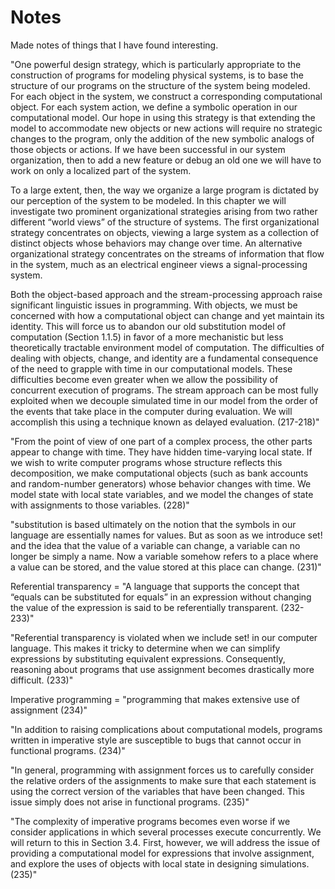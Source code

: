 # Notes

Made notes of things that I have found interesting.

"One powerful design strategy, which is particularly appropriate to
the construction of programs for modeling physical systems, is to base
the structure of our programs on the structure of the system being modeled.
For each object in the system, we construct a corresponding computational
object. For each system action, we define a symbolic operation
in our computational model. Our hope in using this strategy is that
extending the model to accommodate new objects or new actions will
require no strategic changes to the program, only the addition of the
new symbolic analogs of those objects or actions. If we have been successful
in our system organization, then to add a new feature or debug
an old one we will have to work on only a localized part of the system.

To a large extent, then, the way we organize a large program is dictated
by our perception of the system to be modeled. In this chapter we
will investigate two prominent organizational strategies arising from
two rather different “world views” of the structure of systems. The first
organizational strategy concentrates on objects, viewing a large system
as a collection of distinct objects whose behaviors may change over
time. An alternative organizational strategy concentrates on the streams
of information that flow in the system, much as an electrical engineer
views a signal-processing system.

Both the object-based approach and the stream-processing approach
raise significant linguistic issues in programming. With objects, we must
be concerned with how a computational object can change and yet maintain
its identity. This will force us to abandon our old substitution model
of computation (Section 1.1.5) in favor of a more mechanistic but less
theoretically tractable environment model of computation. The difficulties
of dealing with objects, change, and identity are a fundamental consequence of the need to grapple with time in our computational models.
These difficulties become even greater when we allow the possibility of
concurrent execution of programs. The stream approach can be most
fully exploited when we decouple simulated time in our model from the
order of the events that take place in the computer during evaluation.
We will accomplish this using a technique known as delayed evaluation. (217-218)"

"From the point of view of one part of a complex process, the other
parts appear to change with time. They have hidden time-varying local
state. If we wish to write computer programs whose structure reflects
this decomposition, we make computational objects (such as bank accounts
and random-number generators) whose behavior changes with
time. We model state with local state variables, and we model the changes
of state with assignments to those variables. (228)"

"substitution is based ultimately on the notion
that the symbols in our language are essentially names for values.
But as soon as we introduce set! and the idea that the value of a variable
can change, a variable can no longer be simply a name. Now a
variable somehow refers to a place where a value can be stored, and the
value stored at this place can change. (231)"

Referential transparency = "A language that supports the concept that “equals can be substituted
for equals” in an expression without changing the value of the expression
is said to be referentially transparent. (232-233)"

"Referential transparency is violated when we include set! in our computer language. This makes
it tricky to determine when we can simplify expressions by substituting
equivalent expressions. Consequently, reasoning about programs that
use assignment becomes drastically more difficult. (233)"

Imperative programming = "programming that makes extensive use of assignment (234)"

"In addition to raising complications about computational models, programs
written in imperative style are susceptible to bugs that cannot occur in
functional programs. (234)"

"In general, programming with assignment forces us to carefully consider the relative orders
of the assignments to make sure that each statement is using the correct version of the variables that have been changed. This issue simply does
not arise in functional programs. (235)"

"The complexity of imperative programs becomes even worse if we
consider applications in which several processes execute concurrently.
We will return to this in Section 3.4. First, however, we will address the
issue of providing a computational model for expressions that involve
assignment, and explore the uses of objects with local state in designing
simulations. (235)" 
